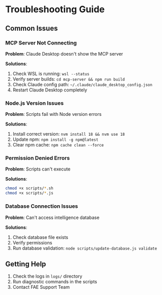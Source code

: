 # Troubleshooting Guide

## Common Issues

### MCP Server Not Connecting

**Problem**: Claude Desktop doesn't show the MCP server

**Solutions**:
1. Check WSL is running: `wsl --status`
2. Verify server builds: `cd mcp-server && npm run build`
3. Check Claude config path: `~/.claude/claude_desktop_config.json`
4. Restart Claude Desktop completely

### Node.js Version Issues

**Problem**: Scripts fail with Node version errors

**Solutions**:
1. Install correct version: `nvm install 18 && nvm use 18`
2. Update npm: `npm install -g npm@latest`
3. Clear npm cache: `npm cache clean --force`

### Permission Denied Errors

**Problem**: Scripts can't execute

**Solutions**:
```bash
chmod +x scripts/*.sh
chmod +x scripts/*.js
```

### Database Connection Issues

**Problem**: Can't access intelligence database

**Solutions**:
1. Check database file exists
2. Verify permissions
3. Run database validation: `node scripts/update-database.js validate`

## Getting Help

1. Check the logs in `logs/` directory
2. Run diagnostic commands in the scripts
3. Contact FAE Support Team

